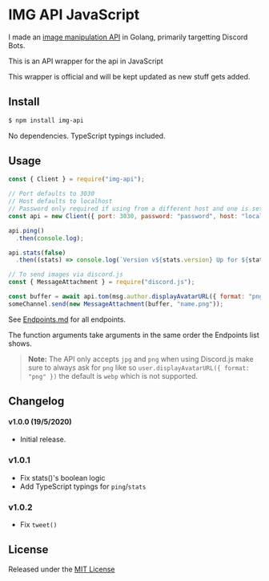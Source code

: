 # IMG API JavaScript
I made an [image manipulation API](https://github.com/pollen5/img-api) in Golang, primarily targetting Discord Bots.

This is an API wrapper for the api in JavaScript

This wrapper is official and will be kept updated as new stuff gets added.

## Install
```sh
$ npm install img-api
```
No dependencies. TypeScript typings included.

## Usage
```js
const { Client } = require("img-api");

// Port defaults to 3030
// Host defaults to localhost
// Password only required if using from a different host and one is set in the server.
const api = new Client({ port: 3030, password: "password", host: "localhost" });

api.ping()
  .then(console.log);

api.stats(false)
  .then((stats) => console.log(`Version v${stats.version} Up for ${stats.uptime} seconds.`));

// To send images via discord.js
const { MessageAttachment } = require("discord.js");

const buffer = await api.tom(msg.author.displayAvatarURL({ format: "png", size: 2048 }));
someChannel.send(new MessageAttachment(buffer, "name.png"));
```
See [Endpoints.md](https://github.com/pollen5/img-api/blob/master/Endpoints.md) for all endpoints.

The function arguments take arguments in the same order the Endpoints list shows.

> **Note:** The API only accepts `jpg` and `png` when using Discord.js make sure to always ask for `png` like so `user.displayAvatarURL({ format: "png" })` the default is `webp` which is not supported.

## Changelog

#### v1.0.0 (19/5/2020)
- Initial release.

### v1.0.1
- Fix stats()'s boolean logic
- Add TypeScript typings for `ping`/`stats`

### v1.0.2
- Fix `tweet()`

## License
Released under the [MIT License](LICENSE)
